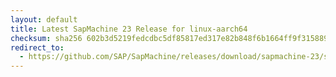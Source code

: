 ```yaml
---
layout: default
title: Latest SapMachine 23 Release for linux-aarch64
checksum: sha256 602b3d5219fedcdbc5df85817ed317e82b848f6b1664ff9f3158891ea7a357a6
redirect_to:
  - https://github.com/SAP/SapMachine/releases/download/sapmachine-23/sapmachine-jre-23_linux-aarch64_bin.tar.gz
---
```

